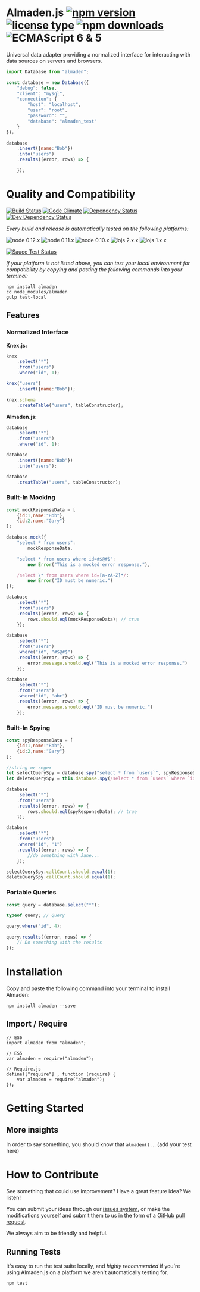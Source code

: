 # Almaden.js [![npm version](https://img.shields.io/npm/v/almaden.svg)](https://www.npmjs.com/package/almaden) [![license type](https://img.shields.io/npm/l/almaden.svg)](https://github.com/FreeAllMedia/almaden.git/blob/master/LICENSE) [![npm downloads](https://img.shields.io/npm/dm/almaden.svg)](https://www.npmjs.com/package/almaden) ![ECMAScript 6 & 5](https://img.shields.io/badge/ECMAScript-6%20/%205-red.svg)

Universal data adapter providing a normalized interface for interacting with data sources on servers and browsers.

<!-- When used on a server, Almaden.js is powered by `knex.js`, a rock-solid database adapter with many client types such as `mysql`, `sqlite`, `postgres`, `oracle`, and more.

When used in the browser, Almaden.js uses the exact same interface to call remote APIs, just as though the APIs were a database on the server.

**Server Example:** -->

```javascript
import Database from "almaden";

const database = new Database({
	"debug": false,
	"client": "mysql",
	"connection": {
		"host": "localhost",
		"user": "root",
		"password": "",
		"database": "almaden_test"
	}
});

database
	.insert({name:"Bob"})
	.into("users")
	.results((error, rows) => {

	});
```

<!-- **Browser Example:**

```javascript
import Database from "almaden";

const database = new Database({
	"debug": false,
	"client": "json-api",
	"connection": {
		"host": "https://api.freeallmedia.com/",
		"authentication": {
				"path": "client",
				"method": "GET",
				"headers": {
					"Api-Key": "Your API Key Here"
				},
				"tokenName": "clientAccessToken"
		}
	}
});

database
	.select("*")
	.from("users")
	.where("id", 1)
	.results((error, rows) => {
		// Remotely called `GET https://api.freeallmedia.com/client`
		// Remotely called `GET https://api.freeallmedia.com/users/1`
	});
``` -->

# Quality and Compatibility

[![Build Status](https://travis-ci.org/FreeAllMedia/almaden.png?branch=master)](https://travis-ci.org/FreeAllMedia/almaden) [![Code Climate](https://codeclimate.com/github/FreeAllMedia/almaden/badges/gpa.svg)](https://codeclimate.com/github/FreeAllMedia/almaden) [![Dependency Status](https://david-dm.org/FreeAllMedia/almaden.png?theme=shields.io)](https://david-dm.org/FreeAllMedia/almaden?theme=shields.io) [![Dev Dependency Status](https://david-dm.org/FreeAllMedia/almaden/dev-status.svg)](https://david-dm.org/FreeAllMedia/almaden?theme=shields.io#info=devDependencies)

*Every build and release is automatically tested on the following platforms:*

![node 0.12.x](https://img.shields.io/badge/node-0.12.x-brightgreen.svg) ![node 0.11.x](https://img.shields.io/badge/node-0.11.x-brightgreen.svg) ![node 0.10.x](https://img.shields.io/badge/node-0.10.x-brightgreen.svg)
![iojs 2.x.x](https://img.shields.io/badge/iojs-2.x.x-brightgreen.svg) ![iojs 1.x.x](https://img.shields.io/badge/iojs-1.x.x-brightgreen.svg)


[![Sauce Test Status](https://saucelabs.com/browser-matrix/almaden.svg)](https://saucelabs.com/u/almaden)


*If your platform is not listed above, you can test your local environment for compatibility by copying and pasting the following commands into your terminal:*

```
npm install almaden
cd node_modules/almaden
gulp test-local
```

## Features

### Normalized Interface

**Knex.js:**

``` javascript
knex
	.select("*")
	.from("users")
	.where("id", 1);

knex("users")
	.insert({name:"Bob"});

knex.schema
	.createTable("users", tableConstructor);
```

**Almaden.js:**

```javascript
database
	.select("*")
	.from("users")
	.where("id", 1);

database
	.insert({name:"Bob"})
	.into("users");

database
	.creatTable("users", tableConstructor);
```

### Built-In Mocking

``` javascript
const mockResponseData = [
	{id:1,name:"Bob"},
	{id:2,name:"Gary"}
];

database.mock({
	"select * from users":
		mockResponseData,

	"select * from users where id=#$@#$":
		new Error("This is a mocked error response."),

	/select \* from users where id=[a-zA-Z]*/:
		new Error("ID must be numeric.")
});

database
	.select("*")
	.from("users")
	.results((error, rows) => {
		rows.should.eql(mockResponseData); // true
	});

database
	.select("*")
	.from("users")
	.where("id", "#$@#$")
	.results((error, rows) => {
		error.message.should.eql("This is a mocked error response.")
	});

database
	.select("*")
	.from("users")
	.where("id", "abc")
	.results((error, rows) => {
		error.message.should.eql("ID must be numeric.")
	});
```

### Built-In Spying

``` javascript
const spyResponseData = [
	{id:1,name:"Bob"},
	{id:2,name:"Gary"}
];

//string or regex
let selectQuerySpy = database.spy("select * from `users`", spyResponseData);
let deleteQuerySpy = this.database.spy(/select * from `users` where `id` = '[0-9]*'/, {id: 5, name: "Jane"});

database
	.select("*")
	.from("users")
	.results((error, rows) => {
		rows.should.eql(spyResponseData); // true
	});

database
	.select("*")
	.from("users")
	.where("id", "1")
	.results((error, rows) => {
		//do something with Jane...
	});

selectQuerySpy.callCount.should.equal(1);
deleteQuerySpy.callCount.should.equal(1);
```

### Portable Queries

```javascript
const query = database.select("*");

typeof query; // Query

query.where("id", 4);

query.results((error, rows) => {
	// Do something with the results
});
```

# Installation

Copy and paste the following command into your terminal to install Almaden:

```
npm install almaden --save
```

## Import / Require

```
// ES6
import almaden from "almaden";
```

```
// ES5
var almaden = require("almaden");
```

```
// Require.js
define(["require"] , function (require) {
    var almaden = require("almaden");
});
```

# Getting Started

## More insights

In order to say something, you should know that `almaden()` ... (add your test here)

# How to Contribute

See something that could use improvement? Have a great feature idea? We listen!

You can submit your ideas through our [issues system](https://github.com/FreeAllMedia/almaden/issues), or make the modifications yourself and submit them to us in the form of a [GitHub pull request](https://help.github.com/articles/using-pull-requests/).

We always aim to be friendly and helpful.

## Running Tests

It's easy to run the test suite locally, and *highly recommended* if you're using Almaden.js on a platform we aren't automatically testing for.

```
npm test
```
